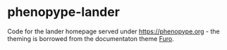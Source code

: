 # phenopype-lander

Code for the lander homepage served under https://phenopype.org - the theming is borrowed from the documentaton theme [Furo](https://github.com/pradyunsg/furo).
